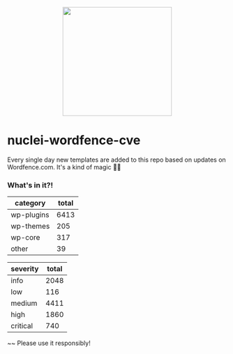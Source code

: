 <p align="center">
<img width="250" align=center src="https://user-images.githubusercontent.com/86197446/225912783-bb6c5fa9-ce45-488b-a1fd-5af705b7cced.jpg">
</p>

# nuclei-wordfence-cve 

Every single day new templates are added to this repo based on updates on Wordfence.com. It's a kind of magic 🧙‍♀️

### What's in it?! 

<!-- START: __STATISTICS_TABLE -->
| category | total |
|---|---|
| wp-plugins | 6413 |
| wp-themes | 205 |
| wp-core | 317 |
| other | 39 |


| severity | total |
|---|---|
| info | 2048 |
| low | 116 |
| medium | 4411 |
| high | 1860 |
| critical | 740 |
<!-- END: __STATISTICS_TABLE --> 

~~ Please use it responsibly!
